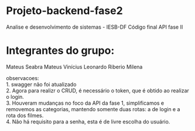 # Projeto-backend-fase2
Analise e desenvolvimento de sistemas - IESB-DF
Código final API fase II 
<p>
<h1>Integrantes do grupo: </h1>
Mateus Seabra
Mateus Vinícius 
Leonardo Riberio 
Milena
<p/>
<p>
observacoes:<br>
1. swagger não foi atualizado<br>
2. Agora para realizr o CRUD, é necessário o token, que é obtido ao realizar o login.<br>
3. Houveram mudanças no foco da API da fase 1, simplificamos e removemos as categorias, mantendo somente duas rotas: a de login e a rota dos filmes.<br>
4. Não há requisito para a senha, esta é de livre escolha do usuário.
